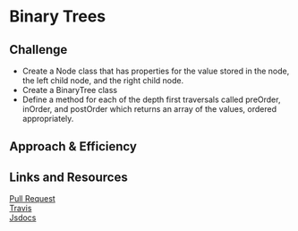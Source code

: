 # Binary Trees



## Challenge
* Create a Node class that has properties for the value stored in the node, the left child node, and the right child node.
* Create a BinaryTree class
* Define a method for each of the depth first traversals called preOrder, inOrder, and postOrder which returns an array of the values, ordered appropriately.

## Approach & Efficiency


## Links and Resources
[Pull Request]() <br>
[Travis]() <br>
[Jsdocs]()

